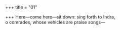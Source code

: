 +++
title = "01"

+++
Here—come here—sit down: sing forth to Indra,  
o comrades, whose vehicles are praise songs—  